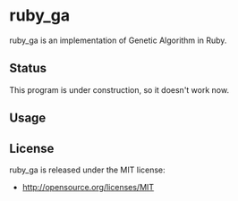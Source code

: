 # ruby_ga
ruby_ga is an implementation of Genetic Algorithm in Ruby.

## Status
This program is under construction, so it doesn't work now.

## Usage

## License
ruby_ga is released under the MIT license:
- http://opensource.org/licenses/MIT
